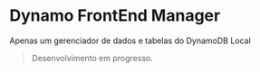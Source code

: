 # Dynamo FrontEnd Manager

Apenas um gerenciador de dados e tabelas do DynamoDB Local

> Desenvolvimento em progresso.
